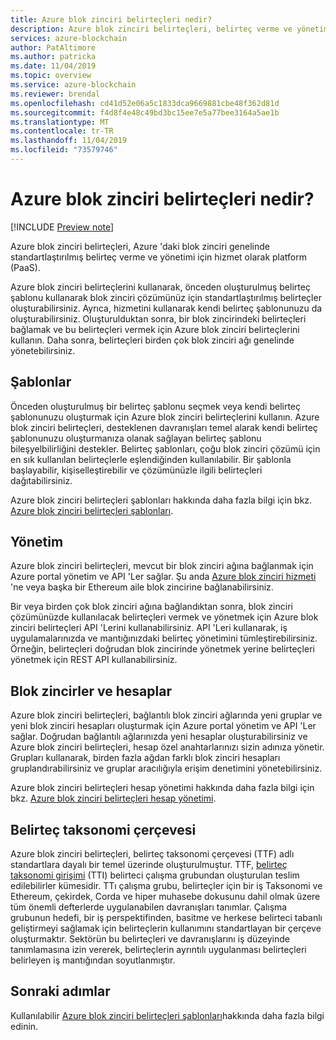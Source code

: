 ```yaml
---
title: Azure blok zinciri belirteçleri nedir?
description: Azure blok zinciri belirteçleri, belirteç verme ve yönetimi için bir hizmet olarak platform (PaaS).
services: azure-blockchain
author: PatAltimore
ms.author: patricka
ms.date: 11/04/2019
ms.topic: overview
ms.service: azure-blockchain
ms.reviewer: brendal
ms.openlocfilehash: cd41d52e06a5c1833dca9669881cbe48f362d81d
ms.sourcegitcommit: f4d8f4e48c49bd3bc15ee7e5a77bee3164a5ae1b
ms.translationtype: MT
ms.contentlocale: tr-TR
ms.lasthandoff: 11/04/2019
ms.locfileid: "73579746"
---
```

# <a name="what-is-azure-blockchain-tokens"></a>Azure blok zinciri belirteçleri nedir?

[!INCLUDE [Preview note](./includes/preview.md)]

Azure blok zinciri belirteçleri, Azure 'daki blok zinciri genelinde standartlaştırılmış belirteç verme ve yönetimi için hizmet olarak platform (PaaS).

Azure blok zinciri belirteçlerini kullanarak, önceden oluşturulmuş belirteç şablonu kullanarak blok zinciri çözümünüz için standartlaştırılmış belirteçler oluşturabilirsiniz. Ayrıca, hizmetini kullanarak kendi belirteç şablonunuzu da oluşturabilirsiniz. Oluşturulduktan sonra, bir blok zincirindeki belirteçleri bağlamak ve bu belirteçleri vermek için Azure blok zinciri belirteçlerini kullanın. Daha sonra, belirteçleri birden çok blok zinciri ağı genelinde yönetebilirsiniz.

## <a name="templates"></a>Şablonlar

Önceden oluşturulmuş bir belirteç şablonu seçmek veya kendi belirteç şablonunuzu oluşturmak için Azure blok zinciri belirteçlerini kullanın. Azure blok zinciri belirteçleri, desteklenen davranışları temel alarak kendi belirteç şablonunuzu oluşturmanıza olanak sağlayan belirteç şablonu bileşyelbilirliğini destekler. Belirteç şablonları, çoğu blok zinciri çözümü için en sık kullanılan belirteçlerle eşlendiğinden kullanılabilir. Bir şablonla başlayabilir, kişiselleştirebilir ve çözümünüzle ilgili belirteçleri dağıtabilirsiniz.

Azure blok zinciri belirteçleri şablonları hakkında daha fazla bilgi için bkz. [Azure blok zinciri belirteçleri şablonları](templates.md).

## <a name="management"></a>Yönetim

Azure blok zinciri belirteçleri, mevcut bir blok zinciri ağına bağlanmak için Azure portal yönetim ve API 'Ler sağlar. Şu anda [Azure blok zinciri hizmeti](../service/overview.md) 'ne veya başka bir Ethereum aile blok zincirine bağlanabilirsiniz.

Bir veya birden çok blok zinciri ağına bağlandıktan sonra, blok zinciri çözümünüzde kullanılacak belirteçleri vermek ve yönetmek için Azure blok zinciri belirteçleri API 'Lerini kullanabilirsiniz. API 'Leri kullanarak, iş uygulamalarınızda ve mantığınızdaki belirteç yönetimini tümleştirebilirsiniz. Örneğin, belirteçleri doğrudan blok zincirinde yönetmek yerine belirteçleri yönetmek için REST API kullanabilirsiniz.

## <a name="blockchains-and-accounts"></a>Blok zincirler ve hesaplar

Azure blok zinciri belirteçleri, bağlantılı blok zinciri ağlarında yeni gruplar ve yeni blok zinciri hesapları oluşturmak için Azure portal yönetim ve API 'Ler sağlar. Doğrudan bağlantılı ağlarınızda yeni hesaplar oluşturabilirsiniz ve Azure blok zinciri belirteçleri, hesap özel anahtarlarınızı sizin adınıza yönetir. Grupları kullanarak, birden fazla ağdan farklı blok zinciri hesapları gruplandırabilirsiniz ve gruplar aracılığıyla erişim denetimini yönetebilirsiniz.

Azure blok zinciri belirteçleri hesap yönetimi hakkında daha fazla bilgi için bkz. [Azure blok zinciri belirteçleri hesap yönetimi](account-management.md).

## <a name="token-taxonomy-framework"></a>Belirteç taksonomi çerçevesi

Azure blok zinciri belirteçleri, belirteç taksonomi çerçevesi (TTF) adlı standartlara dayalı bir temel üzerinde oluşturulmuştur. TTF, [belirteç taksonomi girişimi](https://entethalliance.org/participate/token-taxonomy-initiative/) (TTI) belirteci çalışma grubundan oluşturulan teslim edilebilirler kümesidir. TTı çalışma grubu, belirteçler için bir iş Taksonomi ve Ethereum, çekirdek, Corda ve hiper muhasebe dokusunu dahil olmak üzere tüm önemli defterlerde uygulanabilen davranışları tanımlar. Çalışma grubunun hedefi, bir iş perspektifinden, basitme ve herkese belirteci tabanlı geliştirmeyi sağlamak için belirteçlerin kullanımını standartlayan bir çerçeve oluşturmaktır. Sektörün bu belirteçleri ve davranışlarını iş düzeyinde tanımlamasına izin vererek, belirteçlerin ayrıntılı uygulanması belirteçleri belirleyen iş mantığından soyutlanmıştır.

## <a name="next-steps"></a>Sonraki adımlar

Kullanılabilir [Azure blok zinciri belirteçleri şablonları](templates.md)hakkında daha fazla bilgi edinin.
